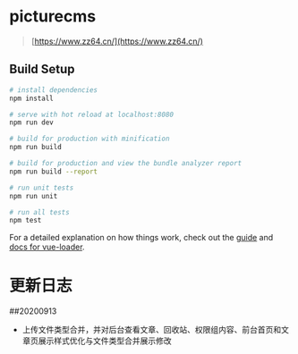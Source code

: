 # picturecms

> [https://www.zz64.cn/](https://www.zz64.cn/)

## Build Setup

``` bash
# install dependencies
npm install

# serve with hot reload at localhost:8080
npm run dev

# build for production with minification
npm run build

# build for production and view the bundle analyzer report
npm run build --report

# run unit tests
npm run unit

# run all tests
npm test
```

For a detailed explanation on how things work, check out the [guide](http://vuejs-templates.github.io/webpack/) and [docs for vue-loader](http://vuejs.github.io/vue-loader).


# 更新日志
##20200913
 * 上传文件类型合并，并对后台查看文章、回收站、权限组内容、前台首页和文章页展示样式优化与文件类型合并展示修改
